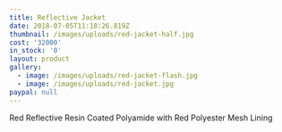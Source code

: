 ```yaml
---
title: Reflective Jacket
date: 2018-07-05T11:18:26.819Z
thumbnail: /images/uploads/red-jacket-half.jpg
cost: '32000'
in_stock: '0'
layout: product
gallery:
  - image: /images/uploads/red-jacket-flash.jpg
  - image: /images/uploads/red-jacket.jpg
paypal: null
---
```

Red Reflective Resin Coated Polyamide with Red Polyester Mesh Lining
